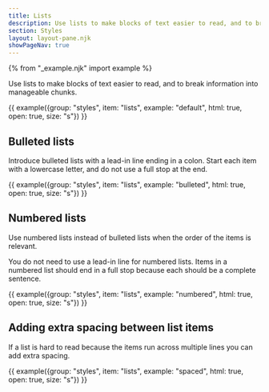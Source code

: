 ```yaml
---
title: Lists
description: Use lists to make blocks of text easier to read, and to break information into manageable chunks.
section: Styles
layout: layout-pane.njk
showPageNav: true
---
```


{% from "_example.njk" import example %}

Use lists to make blocks of text easier to read, and to break information into manageable chunks.

{{ example({group: "styles", item: "lists", example: "default", html: true, open: true, size: "s"}) }}

## Bulleted lists

Introduce bulleted lists with a lead-in line ending in a colon. Start each item with a lowercase letter, and do not use a full stop at the end.

{{ example({group: "styles", item: "lists", example: "bulleted", html: true, open: true, size: "s"}) }}

## Numbered lists

Use numbered lists instead of bulleted lists when the order of the items is relevant.

You do not need to use a lead-in line for numbered lists. Items in a numbered list should end in a full stop because each should be a complete sentence.

{{ example({group: "styles", item: "lists", example: "numbered", html: true, open: true, size: "s"}) }}

## Adding extra spacing between list items

If a list is hard to read because the items run across multiple lines you can add extra spacing.

{{ example({group: "styles", item: "lists", example: "spaced", html: true, open: true, size: "s"}) }}
